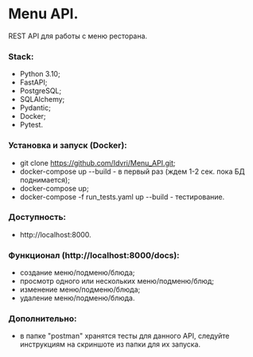 # Menu API.
REST API для работы с меню ресторана. 


### Stack:
- Python 3.10;
- FastAPI;
- PostgreSQL;
- SQLAlchemy;
- Pydantic;
- Docker;
- Pytest.


### Установка и запуск (Docker):
- git clone https://github.com/Idvri/Menu_API.git;
- docker-compose up --build - в первый раз (ждем 1-2 сек. пока БД поднимается);
- docker-compose up;
- docker-compose -f run_tests.yaml up --build - тестирование.

### Доступность:
- http://localhost:8000.

### Функционал (http://localhost:8000/docs):
- cоздание меню/подменю/блюда;
- просмотр одного или нескольких меню/подменю/блюд;
- изменение меню/подменю/блюда;
- удаление меню/подменю/блюда.

### Дополнительно:
- в папке "postman" хранятся тесты для данного API, следуйте инструкциям на скриншоте из папки для их запуска.
